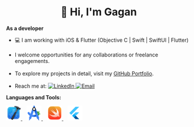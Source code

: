 <!-- Centered Welcome Message and Intro -->
<div align="center">

  <h1>👋 Hi, I'm Gagan</h1>
</div>



<p><strong>As a developer</strong></p>

<ul>
  <li>💻 I am working with iOS & Flutter (Objective C | Swift | SwiftUI | Flutter)</li><br>
  <li>I welcome opportunities for any collaborations or freelance engagements.</li><br>
   <li>
    To explore my projects in detail, visit my <a href="https://codehub97.github.io/gaganpreet/">GitHub Portfolio</a>.
  </li><br>
  <li>
    Reach me at: 
    <a href="https://www.linkedin.com/in/gagan-preet-908425144">
      <img src="https://img.shields.io/badge/LinkedIn-blue?logo=linkedin&logoColor=white" alt="LinkedIn" />
    </a>
    <a href="mailto:gaganpreet0097@gmail.com">
      <img src="https://img.shields.io/badge/Email-grey?logo=gmail" alt="Email" />
    </a>
  </li>
 
</ul>




<!-- Languages and Tools Section -->

<p><strong>Languages and Tools:</strong></p>

<p>
  <a href="https://developer.apple.com/xcode/" target="_blank" rel="noopener noreferrer">
    <img src="assets/xcode.png" alt="xcode" width="40" height="40" />
  </a>&nbsp;&nbsp;
  <a href="https://developer.android.com/studio" target="_blank" rel="noopener noreferrer">
    <img src="assets/android.png" alt="android" width="40" height="40" />
  </a>&nbsp;&nbsp;
  <a href="https://www.swift.org/" target="_blank" rel="noopener noreferrer">
    <img src="assets/swift.png" alt="swift" width="40" height="40" />
  </a>&nbsp;&nbsp;
  <a href="https://flutter.dev/" target="_blank" rel="noopener noreferrer">
    <img src="assets/flutter.png" alt="flutter" width="40" height="40" />
  </a>
</p>


